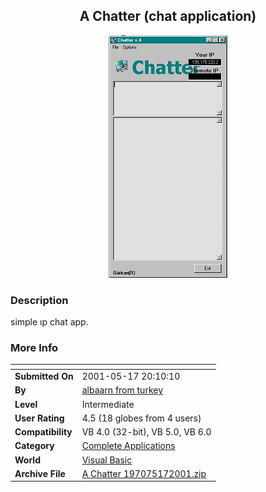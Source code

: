 ﻿<div align="center">

## A Chatter \(chat application\)

<img src="PIC2001517131642682.jpg">
</div>

### Description

simple &#305;p chat app.
 
### More Info
 


<span>             |<span>
---                |---
**Submitted On**   |2001-05-17 20:10:10
**By**             |[albaarn from turkey](https://github.com/Planet-Source-Code/PSCIndex/blob/master/ByAuthor/albaarn-from-turkey.md)
**Level**          |Intermediate
**User Rating**    |4.5 (18 globes from 4 users)
**Compatibility**  |VB 4\.0 \(32\-bit\), VB 5\.0, VB 6\.0
**Category**       |[Complete Applications](https://github.com/Planet-Source-Code/PSCIndex/blob/master/ByCategory/complete-applications__1-27.md)
**World**          |[Visual Basic](https://github.com/Planet-Source-Code/PSCIndex/blob/master/ByWorld/visual-basic.md)
**Archive File**   |[A Chatter 197075172001\.zip](https://github.com/Planet-Source-Code/albaarn-from-turkey-a-chatter-chat-application__1-23232/archive/master.zip)








